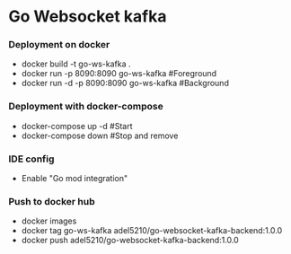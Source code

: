 # Go Websocket kafka

### Deployment on docker
- docker build -t go-ws-kafka .
- docker run -p 8090:8090 go-ws-kafka #Foreground
- docker run -d -p 8090:8090 go-ws-kafka #Background
### Deployment with docker-compose
- docker-compose up -d #Start
- docker-compose down #Stop and remove
### IDE config
- Enable "Go mod integration"
### Push to docker hub
- docker images
- docker tag go-ws-kafka adel5210/go-websocket-kafka-backend:1.0.0
- docker push adel5210/go-websocket-kafka-backend:1.0.0
